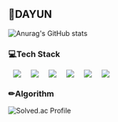 ## 👻DAYUN

![Anurag's GitHub stats](https://github-readme-stats.vercel.app/api?username=nuyadkrap&show_icons=true&theme=radical)
### 💻Tech Stack 
<img src="https://img.shields.io/badge/Java-007396?style=flat-square&logo=Java&logoColor=white" style="height : auto; margin-left : 10px; margin-right : 10px;"/><img src="https://img.shields.io/badge/Spring Boot-6DB33F?style=flat-square&logo=Spring Boot&logoColor=white" style="height : auto; margin-left : 10px; margin-right : 10px;"/><img src="https://img.shields.io/badge/MySQL-4479A1?style=flat-square&logo=MySQL&logoColor=white" style="height : auto; margin-left : 10px; margin-right : 10px;"/><img src="https://img.shields.io/badge/Java Script-F7DF1E?style=flat-square&logo=JavaScript&logoColor=white" style="height : auto; margin-left : 10px; margin-right : 10px;"/><img src="https://img.shields.io/badge/Vue.js-4FC08D?style=flat-square&logo=Vue.js&logoColor=white" style="height : auto; margin-left : 10px; margin-right : 10px;"/><img src="https://img.shields.io/badge/Android Studio-3DDC84?style=flat-square&logo=Android&logoColor=white" style="height : auto; margin-left : 10px; margin-right : 10px;"/>
### ✏Algorithm
![Solved.ac Profile](http://mazassumnida.wtf/api/v2/generate_badge?boj=dyyyyw)
